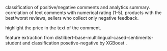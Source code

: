 classification of positive/negative comments and analytics summary. correlation of text comments with numerical rating (1-5), products with the best/worst reviews, sellers who collect only negative feedback.

highlight the price in the text of the comment.

feature extraction from distilbert-base-multilingual-cased-sentiments-student and classification posetive-negative by XGBoost .

